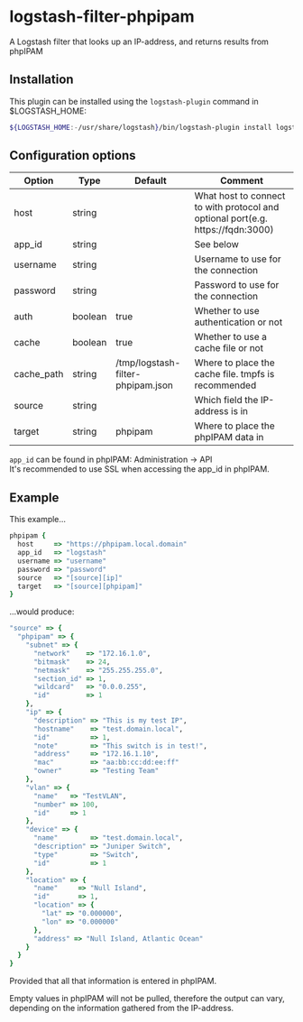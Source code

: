 # logstash-filter-phpipam
A Logstash filter that looks up an IP-address, and returns results from phpIPAM

## Installation
This plugin can be installed using the `logstash-plugin` command in $LOGSTASH_HOME:
```bash
${LOGSTASH_HOME:-/usr/share/logstash}/bin/logstash-plugin install logstash-filter-phpipam
```

## Configuration options
| Option     | Type    | Default                           | Comment                                                                         |
| ---------- | ------- | --------------------------------- | ------------------------------------------------------------------------------- |
| host       | string  |                                   | What host to connect to with protocol and optional port(e.g. https://fqdn:3000) |
| app_id     | string  |                                   | See below                                                                       |
| username   | string  |                                   | Username to use for the connection                                              |
| password   | string  |                                   | Password to use for the connection                                              |
| auth       | boolean | true                              | Whether to use authentication or not                                            |
| cache      | boolean | true                              | Whether to use a cache file or not                                              |
| cache_path | string  | /tmp/logstash-filter-phpipam.json | Where to place the cache file. tmpfs is recommended                             |
| source     | string  |                                   | Which field the IP-address is in                                                |
| target     | string  | phpipam                           | Where to place the phpIPAM data in                                              |

`app_id` can be found in phpIPAM: Administration -> API \
It's recommended to use SSL when accessing the app_id in phpIPAM.

## Example
This example...
```ruby
phpipam {
  host     => "https://phpipam.local.domain"
  app_id   => "logstash"
  username => "username"
  password => "password"
  source   => "[source][ip]"
  target   => "[source][phpipam]"
}
```
...would produce:
```ruby
"source" => {
  "phpipam" => {
    "subnet" => {
      "network"    => "172.16.1.0",
      "bitmask"    => 24,
      "netmask"    => "255.255.255.0",
      "section_id" => 1,
      "wildcard"   => "0.0.0.255",
      "id"         => 1
    },
    "ip" => {
      "description" => "This is my test IP",
      "hostname"    => "test.domain.local",
      "id"          => 1,
      "note"        => "This switch is in test!",
      "address"     => "172.16.1.10",
      "mac"         => "aa:bb:cc:dd:ee:ff"
      "owner"       => "Testing Team"
    },
    "vlan" => {
      "name"   => "TestVLAN",
      "number" => 100,
      "id"     => 1
    },
    "device" => {
      "name"        => "test.domain.local",
      "description" => "Juniper Switch",
      "type"        => "Switch",
      "id"          => 1
    },
    "location" => {
      "name"     => "Null Island",
      "id"       => 1,
      "location" => {
        "lat" => "0.000000",
        "lon" => "0.000000"
      },
      "address" => "Null Island, Atlantic Ocean"
    }
  }
}
```
Provided that all that information is entered in phpIPAM.

Empty values in phpIPAM will not be pulled, therefore the output can vary, depending on the information gathered from the IP-address.

